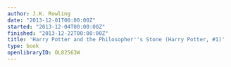 ```yaml
---
author: J.K. Rowling
date: "2013-12-01T00:00:00Z"
started: "2013-12-04T00:00:00Z"
finished: "2013-12-22T00:00:00Z"
title: 'Harry Potter and the Philosopher''s Stone (Harry Potter, #1)'
type: book
openlibraryID: OL82563W
---
```

